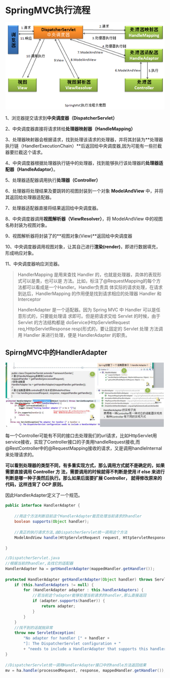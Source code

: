 # SpringMVC执行流程

<img src="https://raw.githubusercontent.com/xuhaoyao/images/master/img/image-20220310193112056.png" alt="image-20220310193112056" style="zoom:150%;" />

1、浏览器提交请求到**中央调度器（DispatcherServlet）**

2、中央调度器直接将请求转给**处理器映射器（HandleMapping）**

3、处理器映射器会根据请求，找到处理该请求的处理器，并将其封装为**处理器执行链（HandlerExecutionChain）**后返回给中央调度器,因为可能有一些拦截器要拦截这个请求。

4、中央调度器根据处理器执行链中的处理器，找到能够执行该处理器的**处理器适配器（HandleAdaptor）**。

5、处理器适配器调用执行**处理器（Controller）**

6、处理器将处理结果及要跳转的视图封装到一个对象 **ModelAndView** 中，并将其返回给处理器适配器。

7、处理器适配器直接将结果返回给中央调度器。

8、中央调度器调用**视图解析器（ViewResolver）**，将 ModelAndView 中的视图名称封装为视图对象。

9、视图解析器将封装了的**视图对象(View)**返回给中央调度器

10、中央调度器调用视图对象，让其自己进行**渲染(render)**，即进行数据填充，形成响应对象。

11、中央调度器响应浏览器。

> HandlerMapping 是⽤来查找 Handler 的，也就是处理器，具体的表现形式可以是类，也可以是 ⽅法。⽐如，标注了@RequestMapping的每个⽅法都可以看成是⼀个Handler。Handler负责具 体实际的请求处理，在请求到达后，HandlerMapping 的作⽤便是找到请求相应的处理器 Handler 和 Interceptor
>
> HandlerAdapter 是⼀个适配器。因为 Spring MVC 中 Handler 可以是任意形式的，只要能处理请 求即可。但是把请求交给 Servlet 的时候，由于 Servlet 的⽅法结构都是 doService(HttpServletRequest req,HttpServletResponse resp)形式的，要让固定的 Servlet 处理 ⽅法调⽤ Handler 来进⾏处理，便是 HandlerAdapter 的职责。



## SpirngMVC中的HandlerAdapter

![image-20220401193728104](https://raw.githubusercontent.com/xuhaoyao/images/master/img/image-20220401193728104.png)

每一个Controller可能有不同的接口去处理我们的url请求，比如HttpServlet用service接收，实现了Controller接口的子类用handleRequest接收,而@RestController中的@RequestMapping接收的请求，又是调用handleInternal来处理请求的。

**可以看到处理器的类型不同，有多重实现方式，那么调用方式就不是确定的，如果需要直接调用 Controller 方
法，需要调用的时候就得不判断是使用 if else 来进行判断是哪一种子类然后执行。那么如果后面要扩展 Controller，
就得修改原来的代码，这样违背了 OCP 原则。**

因此HandlerAdapter定义了一个规范。

```java
public interface HandlerAdapter {
    
    //用这个方法判断目前这个HandlerAdapter能否处理当前请求的handler
    boolean supports(Object handler);
    
    //真正的执行请求方法,由DispatcherServlet统一调用这个方法
    ModelAndView handle(HttpServletRequest request, HttpServletResponse response, Object handler);
    
}
```



```java
//DispatcherServlet.java
//根据当前的handler,去找它的适配器
HandlerAdapter ha = getHandlerAdapter(mappedHandler.getHandler());

protected HandlerAdapter getHandlerAdapter(Object handler) throws ServletException {
    if (this.handlerAdapters != null) {
        for (HandlerAdapter adapter : this.handlerAdapters) {
            //若当前这个adapter能够处理当前请求的handler,那么直接返回
            if (adapter.supports(handler)) {
                return adapter;
            }
        }
    }
    //找不到的话就抛异常
    throw new ServletException(
        "No adapter for handler [" + handler +
        "]: The DispatcherServlet configuration + "
        + "needs to include a HandlerAdapter that supports this handler");
}

//DispatcherServlet统一调用HandlerAdapter接口中的handle方法返回结果
mv = ha.handle(processedRequest, response, mappedHandler.getHandler());
```

